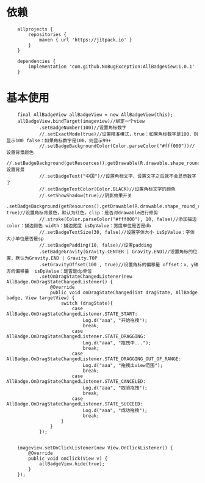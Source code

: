 # 依赖

        allprojects {
            repositories {
                maven { url 'https://jitpack.io' }
            }
        }
        
        dependencies {
            implementation 'com.github.NoBugException:AllBadgeView:1.0.1'
        }


# 基本使用

        final AllBadgeView allBadgeView = new AllBadgeView(this);
        allBadgeView.bindTarget(imageview)//绑定一个view
                .setBadgeNumber(100)//设置角标数字
                //.setExactMode(true)//设置精准模式，true：如果角标数字是100，则显示100 false：如果角标数字是100，则显示99+
                //.setBadgeBackgroundColor(Color.parseColor("#fff000"))//设置背景颜色
                //.setBadgeBackground(getResources().getDrawable(R.drawable.shape_round_rect))//设置背景
                //.setBadgeText("中国")//设置角标文字，设置文字之后就不会显示数字了
                //.setBadgeTextColor(Color.BLACK)//设置角标文字的颜色
                //.setShowShadow(true)//阴影效果开关
                .setBadgeBackground(getResources().getDrawable(R.drawable.shape_round_rect), true)//设置角标背景色，默认为红色，clip：是否对drawable进行修剪
                //.stroke(Color.parseColor("#fff000"), 10, false)//添加描边 color：描边颜色 width：描边宽度 isDpValue：宽度单位是否是db
                //.setBadgeTextSize(30, false)//设置字体大小 isSpValue：字体大小单位是否是sp
                //.setBadgePadding(10, false)//设置padding
                .setBadgeGravity(Gravity.CENTER | Gravity.END)//设置角标的位置，默认为Gravity.END | Gravity.TOP
                .setGravityOffset(100 , true)//设置角标的偏移量 offset：x、y轴方向偏移量  isDpValue：是否是dp单位
                .setOnDragStateChangedListener(new AllBadge.OnDragStateChangedListener() {
                    @Override
                    public void onDragStateChanged(int dragState, AllBadge badge, View targetView) {
                        switch (dragState){
                            case AllBadge.OnDragStateChangedListener.STATE_START:
                                Log.d("aaa", "开始拖拽");
                                break;
                            case AllBadge.OnDragStateChangedListener.STATE_DRAGGING:
                                Log.d("aaa", "拖拽中...");
                                break;
                            case AllBadge.OnDragStateChangedListener.STATE_DRAGGING_OUT_OF_RANGE:
                                Log.d("aaa", "拖拽出view范围");
                                break;
                            case AllBadge.OnDragStateChangedListener.STATE_CANCELED:
                                Log.d("aaa", "取消拖拽");
                                break;
                            case AllBadge.OnDragStateChangedListener.STATE_SUCCEED:
                                Log.d("aaa", "成功拖拽");
                                break;
                        }
                    }
                });


        imageview.setOnClickListener(new View.OnClickListener() {
            @Override
            public void onClick(View v) {
                allBadgeView.hide(true);
            }
        });
